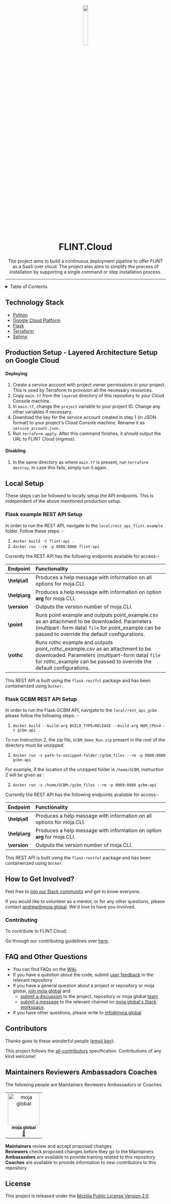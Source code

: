 <div align="center">
    <a href="https://moja.global/"><img src="https://github.com/moja-global.png" width="18%" height="18%"></a>
    <h1>FLINT.Cloud</h1>
    <p>
    The project aims to build a continuous deployment pipeline to offer FLINT as a SaaS over cloud. The project also aims to simplify the process of installation by supporting a single command or step installation process.
    </p>
</div>

<hr>
<details>
  <summary>Table of Contents</summary>
  <ol>
    <li>
        <a href="#technology-stack">Technology Stack</a>
    </li>
    <li>
      <a href="#layered-architecture-setup-on-google-cloud">Layered Architecture Setup on Google Cloud</a>
      <ul>
        <li><a href="#deploying">Deploying</a></li>
        <li><a href="#disabling">Disabling</a></li>
        <li><a href="#flask-example-rest-api-setup">Flask example REST API Setup</a>
        <li><a href="#flask-gcbm-rest-api-setup">Flask-GCBM REST API Setup</a>
      </ul>
    </li>
    <li><a href="#faq-and-other-questions">FAQ and Other Questions</a></li>
    <li><a href="#contributors">Contributors</a></li>
    <li><a href="#maintainers-reviewers-ambassadors-coaches">Maintainers Reviewers Ambassadors Coaches</a></li>
  </ol>
  </br>
</details>


## Technology Stack

- [Python](https://www.python.org/)
- [Google Cloud Platform](https://cloud.google.com/)
- [Flask](https://flask.palletsprojects.com/en/2.0.x/)
- [Terraform](https://www.terraform.io/)
- [Sphinx](https://www.sphinx-doc.org/en/master/)

## Production Setup - Layered Architecture Setup on Google Cloud
#### Deploying

1. Create a service account with project owner permissions in your project. This is used by Terraform to provision all the necessary resources.
2. Copy `main.tf` from the `layered` directory of this repository to your Cloud Console machine.
3. In `main.tf`, change the `project` variable to your project ID. Change any other variables if necessary. 
4. Download the key for the service account created in step 1 (in JSON format) to your project's Cloud Console machine. Rename it as `service_account.json`.
5. Run `terraform apply`. After this command finishes, it should output the URL to FLINT Cloud (ingress).

#### Disabling

1. In the same directory as where `main.tf` is present, run `terraform destroy`. In case this fails, simply run it again.     


## Local Setup 

These steps can be followed to locally setup the API endpoints. This is independent of the above mentioned production setup.

### Flask example REST API Setup  

In order to run the REST API, navigate to the `local/rest_api_flint.example` folder.
Follow these steps: - 

1. `docker build -t flint-api .`
2. `docker run --rm -p 8080:8080 flint-api`

Currently the REST API has the following endpoints available for access:-

| Endpoint       |  Functionality            |
| :--------------| :------------------------ |
| **\help\all**  | Produces a help message with information on all options for moja.CLI. |
| **\help\arg**  | Produces a help message with information on option **arg** for moja.CLI. |
| **\version**   | Outputs the version number of moja.CLI. |
| **\point**     | Runs point example and outputs point_example.csv as an attachment to be downloaded.  Parameters (multipart-form data) `file` for point_example can be passed to override the default configurations. |
| **\rothc**    | Runs rothc example and outputs point_rothc_example.csv as an attachment to be downloaded. Parameters (multipart-form data) `file` for rothc_example can be passed to override the default configurations.

This REST API is built using the `flask-restful` package and has been containerized using `Docker`.  

### Flask GCBM REST API Setup  

In order to run the Flask GCBM API, navigate to the `local/rest_api_gcbm` please follow the following steps: - 

1. `docker build --build-arg BUILD_TYPE=RELEASE --build-arg NUM_CPU=4 -t gcbm-api .`

To run instruction 2, the zip file, `GCBM_Demo_Run.zip` present in the root of the directory must be unzipped. 

2. `docker run -v path-to-unzipped-folder:/gcbm_files --rm -p 8080:8080 gcbm-api`

For example, if the location of the unzipped folder is `/home/GCBM`, instruction 2 will be given as :

2. `docker run -v /home/GCBM:/gcbm_files --rm -p 8080:8080 gcbm-api`


Currently the REST API has the following endpoints available for access:-

| Endpoint      | Functionality     |
| :------------ | :-----------------|
| **\help\all** | Produces a help message with information on all options for moja.CLI. |
| **\help\arg** | Produces a help message with information on option **arg** for moja.CLI.|
| **\version**  | Outputs the version number of moja.CLI.|


This REST API is built using the `flask-restful` package and has been containerized using `Docker`.

## How to Get Involved?  

<!--This project will be open for applications from Jan 30 to Feb 12, 2021 - please see the [LFX Mentorship Program proposal](https://mentorship.lfx.linuxfoundation.org/project/d70e1f9e-abde-403f-8389-52a122301500) to apply.-->

Feel free to [join our Slack community](https://join.slack.com/t/mojaglobal/shared_invite/zt-lf2290hy-CGqpUvHFfGsqoIZnO8MXKQ) and get to know everyone.

If you would like to volunteer as a mentor, or for any other questions, please contact andrew@moja.global. We'd love to have you involved.

### Contributing

To contribute to FLINT.Cloud:

Go through our contributing guidelines over [here](https://github.com/moja-global/About_moja_global/tree/master/Contributing#community-contributions).

## FAQ and Other Questions  

* You can find FAQs on the [Wiki](https://github.com/moja.global/.github/wiki).  
* If you have a question about the code, submit [user feedback](https://github.com/moja-global/About-moja-global/blob/master/Contributing/How-to-Provide-User-Feedback.md) in the relevant repository  
* If you have a general question about a project or repository or moja global, [join moja global](https://github.com/moja-global/About-moja-global/blob/master/Contributing/How-to-Join-moja-global.md) and 
    * [submit a discussion](https://help.github.com/en/articles/about-team-discussions) to the project, repository or moja global [team](https://github.com/orgs/moja-global/teams)
    * [submit a message](https://get.slack.help/hc/en-us/categories/200111606#send-messages) to the relevant channel on [moja global's Slack workspace](mojaglobal.slack.com). 
* If you have other questions, please write to info@moja.global   
  
## Contributors

Thanks goes to these wonderful people ([emoji key](https://allcontributors.org/docs/en/emoji-key)):

This project follows the [all-contributors](https://github.com/all-contributors/all-contributors) specification. Contributions of any kind welcome!

## Maintainers Reviewers Ambassadors Coaches

The following people are Maintainers Reviewers Ambassadors or Coaches  
<table><tr><td align="center"><a href="http://moja.global"><img src="https://avatars1.githubusercontent.com/u/19564969?v=4" width="100px;" alt="moja global"/><br /><sub><b>moja global</b></sub></a><br /><a href="#projectManagement-moja-global" title="Project Management">📆</a></td></tr></table>


**Maintainers** review and accept proposed changes  
**Reviewers** check proposed changes before they go to the Maintainers  
**Ambassadors** are available to provide training related to this repository  
**Coaches** are available to provide information to new contributors to this repository  

## License 

This project is released under the [Mozilla Public License Version 2.0](https://github.com/moja-global/FLINT-UI/blob/master/LICENSE).
